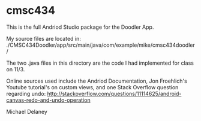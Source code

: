 # cmsc434

This is the full Andriod Studio package for the Doodler App.

My source files are located in: ./CMSC434Doodler/app/src/main/java/com/example/mike/cmsc434doodler/

The two .java files in this directory are the code I had implemented for class on 11/3.

Online sources used include the Andriod Documentation, Jon Froehlich's Youtube tutorial's on custom views, and one Stack Overflow question regarding undo: http://stackoverflow.com/questions/11114625/android-canvas-redo-and-undo-operation

Michael Delaney
